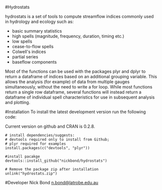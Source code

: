 #Hydrostats

 hydrostats is a set of tools to compute streamflow indices commonly used in hydrology and ecology such as:
- basic summary statistics
- high spells (magnitude, frequency, duration, timing etc.)
- low spells
- cease-to-flow spells
- Colwell's indices
- partial series
- baseflow components

	
Most of the functions can be used with the packages plyr and dplyr to return a dataframe of indices based on an additional grouping variable. This allows the analysis (for example) of data from multiple gauges simultaneously, without the need to write a for loop. While most functions return a single row dataframe, several functions will instead return a dataframe of individual spell characteristics for use in subsequent analysis and plotting.

#Installation
To install the latest development version run the following code: 

Current version on github and CRAN is 0.2.8.

	# install dependencies/suggests:
	# devtools required only to install from Github; 
	# plyr required for examples
	install.packages(c("devtools", "plyr"))

	#install pacakge
	devtools::install_github("nickbond/hydrostats")

	# Remove the package zip after installation
	unlink("hydrostats.zip")


#Developer
Nick Bond n.bond@latrobe.edu.au
